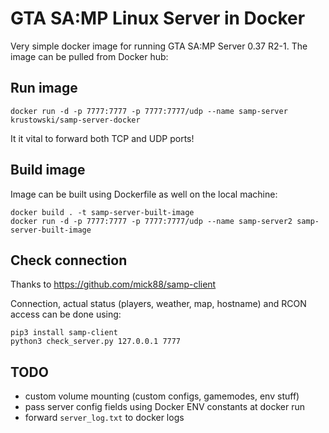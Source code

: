 # GTA SA:MP Linux Server in Docker

Very simple docker image for running GTA SA:MP Server 0.37 R2-1. The image can be pulled from Docker hub:

## Run image

```
docker run -d -p 7777:7777 -p 7777:7777/udp --name samp-server krustowski/samp-server-docker
```

It it vital to forward both TCP and UDP ports!

## Build image

Image can be built using Dockerfile as well on the local machine:

```
docker build . -t samp-server-built-image
docker run -d -p 7777:7777 -p 7777:7777/udp --name samp-server2 samp-server-built-image
```

## Check connection

Thanks to https://github.com/mick88/samp-client

Connection, actual status (players, weather, map, hostname) and RCON access can be done using:

```
pip3 install samp-client
python3 check_server.py 127.0.0.1 7777
```

## TODO

- custom volume mounting (custom configs, gamemodes, env stuff)
- pass server config fields using Docker ENV constants at docker run
- forward `server_log.txt` to docker logs
